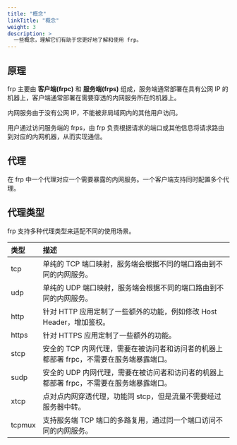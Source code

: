 ```yaml
---
title: "概念"
linkTitle: "概念"
weight: 3
description: >
  一些概念，理解它们有助于您更好地了解和使用 frp。
---
```


## 原理

frp 主要由 **客户端(frpc)** 和 **服务端(frps)** 组成，服务端通常部署在具有公网 IP 的机器上，客户端通常部署在需要穿透的内网服务所在的机器上。

内网服务由于没有公网 IP，不能被非局域网内的其他用户访问。

用户通过访问服务端的 frps，由 frp 负责根据请求的端口或其他信息将请求路由到对应的内网机器，从而实现通信。

## 代理

在 frp 中一个代理对应一个需要暴露的内网服务。一个客户端支持同时配置多个代理。

## 代理类型

frp 支持多种代理类型来适配不同的使用场景。

| 类型 | 描述 |
| :--- | :--- |
| tcp | 单纯的 TCP 端口映射，服务端会根据不同的端口路由到不同的内网服务。 |
| udp | 单纯的 UDP 端口映射，服务端会根据不同的端口路由到不同的内网服务。 |
| http | 针对 HTTP 应用定制了一些额外的功能，例如修改 Host Header，增加鉴权。 |
| https | 针对 HTTPS 应用定制了一些额外的功能。 |
| stcp | 安全的 TCP 内网代理，需要在被访问者和访问者的机器上都部署 frpc，不需要在服务端暴露端口。 |
| sudp | 安全的 UDP 内网代理，需要在被访问者和访问者的机器上都部署 frpc，不需要在服务端暴露端口。 |
| xtcp | 点对点内网穿透代理，功能同 stcp，但是流量不需要经过服务器中转。 |
| tcpmux | 支持服务端 TCP 端口的多路复用，通过同一个端口访问不同的内网服务。 |

